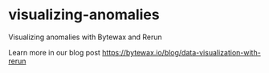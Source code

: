 # visualizing-anomalies
Visualizing anomalies with Bytewax and Rerun

Learn more in our blog post https://bytewax.io/blog/data-visualization-with-rerun
